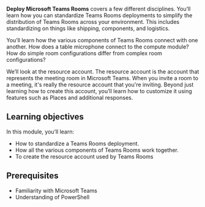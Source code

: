 **Deploy Microsoft Teams Rooms** covers a few different disciplines. You’ll  learn how you can standardize Teams Rooms deployments to simplify the distribution of Teams Rooms across your environment. This includes standardizing on things like shipping, components, and logistics.

You’ll learn how the various components of Teams Rooms connect with one another. How does a table microphone connect to the compute module? How do simple room configurations differ from complex room configurations?

We’ll look at the resource account. The resource account is the account that represents the meeting room in Microsoft Teams. When you invite a room to a meeting, it's really the resource account that you're inviting. Beyond just learning how to create this account, you’ll learn how to customize it using features such as Places and additional responses.

## Learning objectives

In this module, you’ll learn:

- How to standardize a Teams Rooms deployment.
- How all the various components of Teams Rooms work together.
- To create the resource account used by Teams Rooms

## Prerequisites

- Familiarity with Microsoft Teams
- Understanding of PowerShell

